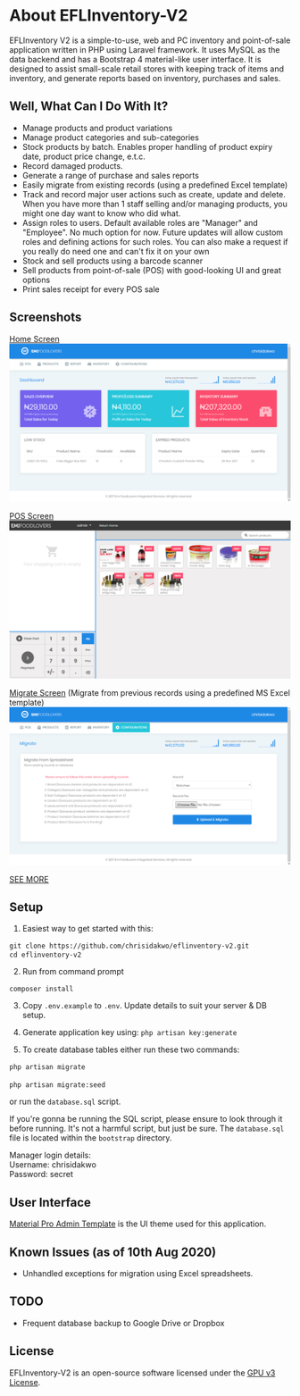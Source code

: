 # About EFLInventory-V2
EFLInventory V2 is a simple-to-use, web and PC inventory and point-of-sale application written in PHP using Laravel framework. It uses MySQL as the data backend and has a Bootstrap 4 material-like user interface. It is designed to assist small-scale retail stores with keeping track of items and inventory, and generate reports based on inventory, purchases and sales.

## Well, What Can I Do With It?
- Manage products and product variations
- Manage product categories and sub-categories
- Stock products by batch. Enables proper handling of product expiry date, product price change, e.t.c.
- Record damaged products.
- Generate a range of purchase and sales reports
- Easily migrate from existing records (using a predefined Excel template)
- Track and record major user actions such as create, update and delete. When you have more than 1 staff selling and/or managing products, you might one day want to know who did what.
- Assign roles to users. Default available roles are "Manager" and "Employee". No much option for now. Future updates will allow custom roles and defining actions for such roles. You can also make a request if you really do need one and can't fix it on your own
- Stock and sell products using a barcode scanner
- Sell products from point-of-sale (POS) with good-looking UI and great options
- Print sales receipt for every POS sale

## Screenshots
[Home Screen](web/screenshots/Home.png)
![](web/screenshots/Home.png?raw=true )

[POS Screen](web/screenshots/POS.png)
![](web/screenshots/POS.png?raw=true)

[Migrate Screen](web/screenshots/Migrate.png) (Migrate from previous records using a predefined MS Excel template)
![](web/screenshots/Migrate.png)

[SEE MORE](web/meta/readme.md)

## Setup
1. Easiest way to get started with this:
```shell
git clone https://github.com/chrisidakwo/eflinventory-v2.git
cd eflinventory-v2
```

2. Run from command prompt
```shell
composer install
```

3. Copy `.env.example` to `.env`. Update details to suit your server & DB setup.

4. Generate application key using: 
``
php artisan key:generate
``

5. To create database tables either run these two commands:
```shell
php artisan migrate

php artisan migrate:seed
```

or run the `database.sql` script.

If you're gonna be running the SQL script, please ensure to look through it before running. It's not a harmful script, but just be sure.
The `database.sql` file is located within the `bootstrap` directory.
<p>
Manager login details:
<br>Username: chrisidakwo
<br>Password: secret 
</p>

## User Interface
[Material Pro Admin Template](https://themeforest.net/item/materialpro-bootstrap-4-admin-template/20203944) is the UI theme used for this application. 

## Known Issues (as of 10th Aug 2020)
- Unhandled exceptions for migration using Excel spreadsheets.

## TODO
- Frequent database backup to Google Drive or Dropbox

## License
EFLInventory-V2 is an open-source software licensed under the [GPU v3 License](https://www.google.com.ng/url?sa=t&rct=j&q=&esrc=s&source=web&cd=1&cad=rja&uact=8&ved=0ahUKEwin57Oi5szYAhULBcAKHS0RAQ8QFggnMAA&url=https%3A%2F%2Fwww.gnu.org%2Flicenses%2Fgpl-3.0.en.html).
